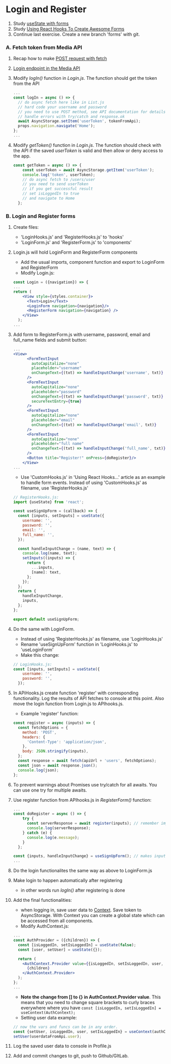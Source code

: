 # Login and Register

1. Study [useState with forms](https://www.youtube.com/watch?v=R7T5GQLxRD4)
1. Study [Using React Hooks To Create Awesome Forms](https://medium.com/@geeky_writer_/using-react-hooks-to-create-awesome-forms-6f846a4ce57)
1. Continue last exercise. Create a new branch 'forms' with git.
### A. Fetch token from Media API

1. Recap how to make [POST request with fetch](https://developer.mozilla.org/en-US/docs/Web/API/Fetch_API/Using_Fetch#Supplying_request_options)
1. [Login endpoint in the Media API](http://media.mw.metropolia.fi/wbma/docs/#api-Authentication-PostAuth)
1. Modify _logIn()_ function in _Login.js_. The function should get the token from the API

   ```jsx harmony
   ...
   const logIn = async () => {
     // do async fetch here like in List.js
     // hard code your username and password
     // you need to use POST method, see API documentation for details
     // handle errors with try/catch and response.ok
     await AsyncStorage.setItem('userToken', tokenFromApi);
     props.navigation.navigate('Home');
   };
   ...
   ```
1. Modify _getToken()_ function in _Login.js_. The function should check with the API if the saved _userToken_ is valid and then allow or deny access to the app.
   ```jsx
   const getToken = async () => {
       const userToken = await AsyncStorage.getItem('userToken');
       console.log('token', userToken);
       // do async fetch to /users/user
       // you need to send userToken
       // if you get successful result 
       // set isLoggedIn to true
       // and navigate to Home
     };
   ```

### B. Login and Register forms  
 
1. Create files:
    * 'LoginHooks.js' and 'RegisterHooks.js' to 'hooks' 
    * 'LoginForm.js' and 'RegisterForm.js' to 'components'
1. Login.js will hold LoginForm and RegisterForm components
    * Add the usual imports, component function and export to LoginForm and RegisterForm
    * Modify Login.js:
    ```jsx harmony
    const Login = ({navigation}) => {
    ...   
    return (
        <View style={styles.container}>
          <Text>Login</Text>
          <LoginForm navigation={navigation}/>
          <RegisterForm navigation={navigation} />
        </View>
      );
   ...
   ```
1. Add form to RegisterForm.js with username, password, email and full_name fields and submit button:
   ```jsx
   ...
   <View>
         <FormTextInput
           autoCapitalize="none"
           placeholder="username"
           onChangeText={(txt) => handleInputChange('username', txt)}
         />
         <FormTextInput
           autoCapitalize="none"
           placeholder="password"
           onChangeText={(txt) => handleInputChange('password', txt)}
           secureTextEntry={true}
         />
         <FormTextInput
           autoCapitalize="none"
           placeholder="email"
           onChangeText={(txt) => handleInputChange('email', txt)}
         />
         <FormTextInput
           autoCapitalize="none"
           placeholder="full name"
           onChangeText={(txt) => handleInputChange('full_name', txt)}
         />
         <Button title="Register!" onPress={doRegister}/>
       </View>
   ...
   ```
    * Use 'CustomHooks.js' in 'Using React Hooks...' article as an example to handle form events. Instead of using 'CustomHooks.js' as filename, use 'RegisterHooks.js'
    ```javascript
    // RegisterHooks.js:
    import {useState} from 'react';
    
    const useSignUpForm = (callback) => {
      const [inputs, setInputs] = useState({
        username: '',
        password: '',
        email: '',
        full_name: '',
      });
    
      const handleInputChange = (name, text) => {
        console.log(name, text);
        setInputs((inputs) => {
          return {
            ...inputs,
            [name]: text,
          };
        });
      };
      return {
        handleInputChange,
        inputs,
      };
    };
    
    export default useSignUpForm;
    ```
1. Do the same with LoginForm.
   * Instead of using 'RegisterHooks.js' as filename, use 'LoginHooks.js'
   * Rename 'useSignUpForm' function in 'LoginHooks.js' to 'useLoginForm'
   * Make this change:
   ```javascript
   // LoginHooks.js:
   const [inputs, setInputs] = useState({
       username: '',
       password: '',
     });
   ```
    
1. In APiHooks.js create function 'register' with corresponding functionality. Log the results of API fetches to console at this point. Also move the login function from Login.js to APIhooks.js.
    * Example 'register' function:
    ```javascript
    const register = async (inputs) => {
      const fetchOptions = {
        method: 'POST',
        headers: {
          'Content-Type': 'application/json',
        },
        body: JSON.stringify(inputs),
      };
      const response = await fetch(apiUrl + 'users', fetchOptions);
      const json = await response.json();
      console.log(json);
    };
    ```
1. To prevent warnings about Promises use try/catch for all awaits. You can use one try for multiple awaits.
1. Use register function from APIhooks.js in _RegisterForm()_ function:
   ```jsx
   ...
   const doRegister = async () => {
       try {
         const serverResponse = await register(inputs); // remember imports
         console.log(serverResponse);   
       } catch (e) {
         console.log(e.message);
       }
     };
   
   const {inputs, handleInputChange} = useSignUpForm(); // makes inputs and handleInput change visible from RegisterHooks.js
   ...
   ```
1. Do the login functionalites the same way as above to LoginForm.js
1. Make login to happen automatically after registering
   * in other words run _logIn()_ after registering is done
1. Add the final functionalities:
    * when logging in, save user data to [Context](https://upmostly.com/tutorials/how-to-use-the-usecontext-hook-in-react). Save token to AsyncStorage. With Context you can create a global state which can be accessed from all components.
    * Modify AuthContext.js:
    ```jsx
    ...
    const AuthProvider = ({children}) => {
      const [isLoggedIn, setIsLoggedIn] = useState(false);
      const [user, setUser] = useState({});
    
      return (
        <AuthContext.Provider value={{isLoggedIn, setIsLoggedIn, user, setUser}}>
          {children}
        </AuthContext.Provider>
      );
    };
    ...
    ```
   * <b>Note the change from [] to {} in AuthContext.Provider value</b>. This means that you need to change square brackets to curly braces everywhere where you have `const [isLoggedIn, setIsLoggedIn] = useContext(AuthContext);`
   * Setting user data example:
   ```javascript
   // now the vars and funcs can be in any order.
   const {setUser, isLoggedIn, user, setIsLoggedIn} = useContext(authContext);
   setUser(userdataFromApi.user); 
   ```
1. Log the saved user data to console in Profile.js
1. Add and commit changes to git, push to Github/GItLab.
